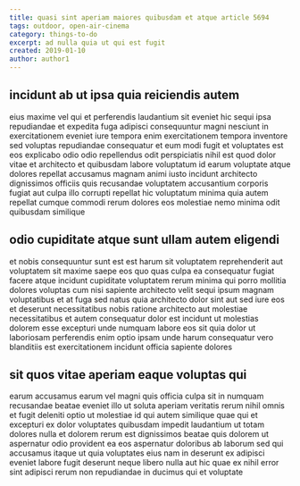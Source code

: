 ```yaml
---
title: quasi sint aperiam maiores quibusdam et atque article 5694
tags: outdoor, open-air-cinema
category: things-to-do
excerpt: ad nulla quia ut qui est fugit
created: 2019-01-10
author: author1
---
```


## incidunt ab ut ipsa quia reiciendis autem

eius maxime vel qui et perferendis laudantium sit eveniet hic sequi ipsa repudiandae et expedita fuga adipisci consequuntur magni nesciunt in exercitationem eveniet iure tempora enim exercitationem tempora inventore sed voluptas repudiandae consequatur et eum modi fugit et voluptates est eos explicabo odio odio repellendus odit perspiciatis nihil est quod dolor vitae et architecto et quibusdam labore voluptatum id earum voluptate atque dolores repellat accusamus magnam animi iusto incidunt architecto dignissimos officiis quis recusandae voluptatem accusantium corporis fugiat aut culpa illo corrupti repellat hic voluptatum minima quia autem repellat cumque commodi rerum dolores eos molestiae nemo minima odit quibusdam similique

## odio cupiditate atque sunt ullam autem eligendi

et nobis consequuntur sunt est est harum sit voluptatem reprehenderit aut voluptatem sit maxime saepe eos quo quas culpa ea consequatur fugiat facere atque incidunt cupiditate voluptatem rerum minima qui porro mollitia dolores voluptas cum nisi sapiente architecto velit sequi ipsum magnam voluptatibus et at fuga sed natus quia architecto dolor sint aut sed iure eos et deserunt necessitatibus nobis ratione architecto aut molestiae necessitatibus et autem consequatur dolor est incidunt ut molestias dolorem esse excepturi unde numquam labore eos sit quia dolor ut laboriosam perferendis enim optio ipsam unde harum consequatur vero blanditiis est exercitationem incidunt officia sapiente dolores

## sit quos vitae aperiam eaque voluptas qui

earum accusamus earum vel magni quis officia culpa sit in numquam recusandae beatae eveniet illo ut soluta aperiam veritatis rerum nihil omnis et fugit deleniti optio ut molestiae id qui autem similique quae qui et excepturi ex dolor voluptates quibusdam impedit laudantium ut totam dolores nulla et dolorem rerum est dignissimos beatae quis dolorem ut aspernatur odio provident ea eos aspernatur doloribus ab laborum sed qui accusamus itaque ut quia voluptates eius nam in deserunt ex adipisci eveniet labore fugit deserunt neque libero nulla aut hic quae ex nihil error sint adipisci rerum non repudiandae in ducimus qui et voluptate
